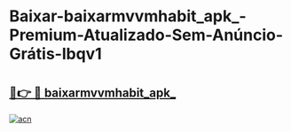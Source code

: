 # Baixar-baixarmvvmhabit_apk_-Premium-Atualizado-Sem-Anúncio-Grátis-lbqv1

# <h2><a href="https://vs7d48.esa.edu.pl?src=baixarmvvmhabit_apk_&ref=lbqv1">🔗👉 🔴 baixarmvvmhabit_apk_</a></h2>

[![acn](https://github.com/user-attachments/assets/0f9c940e-d8b0-45ae-aac7-cd30a18b3e1c)](https://vs7d48.esa.edu.pl?src=baixarmvvmhabit_apk_&ref=lbqv1)

